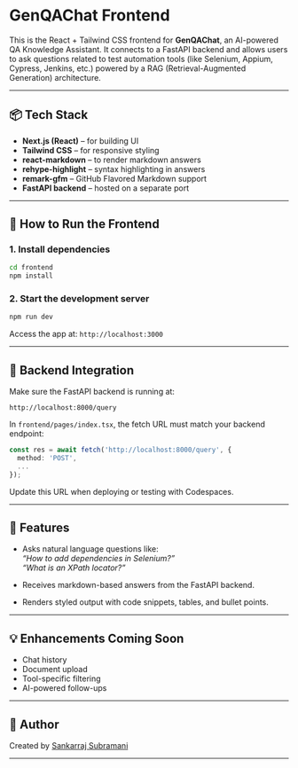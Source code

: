 # GenQAChat Frontend

This is the React + Tailwind CSS frontend for **GenQAChat**, an AI-powered QA Knowledge Assistant. It connects to a FastAPI backend and allows users to ask questions related to test automation tools (like Selenium, Appium, Cypress, Jenkins, etc.) powered by a RAG (Retrieval-Augmented Generation) architecture.

---

## 📦 Tech Stack

- **Next.js (React)** – for building UI
- **Tailwind CSS** – for responsive styling
- **react-markdown** – to render markdown answers
- **rehype-highlight** – syntax highlighting in answers
- **remark-gfm** – GitHub Flavored Markdown support
- **FastAPI backend** – hosted on a separate port

---

## 🚀 How to Run the Frontend

### 1. Install dependencies

```bash
cd frontend
npm install
```

### 2. Start the development server

```bash
npm run dev
```

Access the app at: `http://localhost:3000`

---

## 🔗 Backend Integration

Make sure the FastAPI backend is running at:

```
http://localhost:8000/query
```

In `frontend/pages/index.tsx`, the fetch URL must match your backend endpoint:

```ts
const res = await fetch('http://localhost:8000/query', {
  method: 'POST',
  ...
});
```

Update this URL when deploying or testing with Codespaces.

---

## 🧠 Features

- Asks natural language questions like:  
  *“How to add dependencies in Selenium?”*  
  *“What is an XPath locator?”*

- Receives markdown-based answers from the FastAPI backend.
- Renders styled output with code snippets, tables, and bullet points.

---

## 💡 Enhancements Coming Soon

- Chat history
- Document upload
- Tool-specific filtering
- AI-powered follow-ups

---

## 👤 Author

Created by [Sankarraj Subramani](https://github.com/Sankarraj-Subramani)

---
